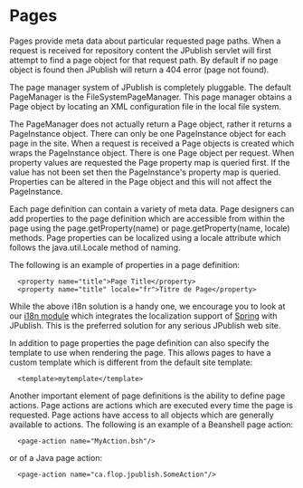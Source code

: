 # Pages #

Pages provide meta data about particular requested page paths. When a request is received for repository content the JPublish servlet will first attempt to find a page object for that request path. By default if no page object is found then JPublish will return a 404 error (page not found).

The page manager system of JPublish is completely pluggable. The default PageManager is the FileSystemPageManager. This page manager obtains a Page object by locating an XML configuration file in the local file system.

The PageManager does not actually return a Page object, rather it returns a PageInstance object. There can only be one PageInstance object for each page in the site. When a request is received a Page objects is created which wraps the PageInstance object. There is one Page object per request. When property values are requested the Page property map is queried first. If the value has not been set then the PageInstance's property map is queried. Properties can be altered in the Page object and this will not affect the PageInstance.

Each page definition can contain a variety of meta data. Page designers can add properties to the page definition which are accessible from within the page using the page.getProperty(name) or page.getProperty(name, locale) methods. Page properties can be localized using a locale attribute which follows the java.util.Locale method of naming.

The following is an example of properties in a page definition:
```
  <property name="title">Page Title</property>
  <property name="title" locale="fr">Titre de Page</property>
```

While the above i18n solution is a handy one, we encourage you to look at our [i18n module](http://jpublish.googlecode.com/svn/trunk/modules/i18n/) which integrates the localization support of [Spring](http://www.springframework.org/) with JPublish. This is the preferred solution for any serious JPublish web site.

In addition to page properties the page definition can also specify the template to use when rendering the page. This allows pages to have a custom template which is different from the default site template:

```
  <template>mytemplate</template>
```

Another important element of page definitions is the ability to define page actions. Page actions are actions which are executed every time the page is requested. Page actions have access to all objects which are generally available to actions. The following is an example of a Beanshell page action:

```
  <page-action name="MyAction.bsh"/>
```

or of a Java page action:
```
  <page-action name="ca.flop.jpublish.SomeAction"/>
```